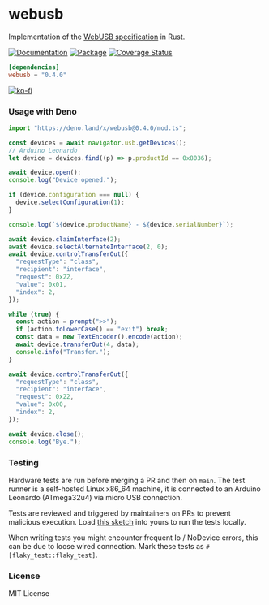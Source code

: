 # webusb

Implementation of the [WebUSB specification](https://wicg.github.io/webusb/) in
Rust.

[![Documentation](https://docs.rs/webusb/badge.svg)](https://docs.rs/webusb)
[![Package](https://img.shields.io/crates/v/webusb.svg)](https://crates.io/crates/webusb)
[![Coverage Status](https://coveralls.io/repos/github/littledivy/webusb/badge.svg)](https://coveralls.io/github/littledivy/webusb)

```toml
[dependencies]
webusb = "0.4.0"
```

[![ko-fi](https://ko-fi.com/img/githubbutton_sm.svg)](https://ko-fi.com/X8X4Y6IZ)

### Usage with Deno

```typescript
import "https://deno.land/x/webusb@0.4.0/mod.ts";

const devices = await navigator.usb.getDevices();
// Arduino Leonardo
let device = devices.find((p) => p.productId == 0x8036);

await device.open();
console.log("Device opened.");

if (device.configuration === null) {
  device.selectConfiguration(1);
}

console.log(`${device.productName} - ${device.serialNumber}`);

await device.claimInterface(2);
await device.selectAlternateInterface(2, 0);
await device.controlTransferOut({
  "requestType": "class",
  "recipient": "interface",
  "request": 0x22,
  "value": 0x01,
  "index": 2,
});

while (true) {
  const action = prompt(">>");
  if (action.toLowerCase() == "exit") break;
  const data = new TextEncoder().encode(action);
  await device.transferOut(4, data);
  console.info("Transfer.");
}

await device.controlTransferOut({
  "requestType": "class",
  "recipient": "interface",
  "request": 0x22,
  "value": 0x00,
  "index": 2,
});

await device.close();
console.log("Bye.");
```

### Testing

Hardware tests are run before merging a PR and then on `main`. The test runner is a self-hosted Linux x86_64 machine, it is connected to an Arduino Leonardo (ATmega32u4) via micro USB connection.

Tests are reviewed and triggered by maintainers on PRs to prevent malicious execution. Load [this sketch](https://github.com/webusb/arduino/blob/gh-pages/demos/console/sketch/sketch.ino) into yours to run the tests locally.

When writing tests you might encounter frequent Io / NoDevice errors, this can be due to loose wired connection. Mark these tests as `#[flaky_test::flaky_test]`.

### License

MIT License
